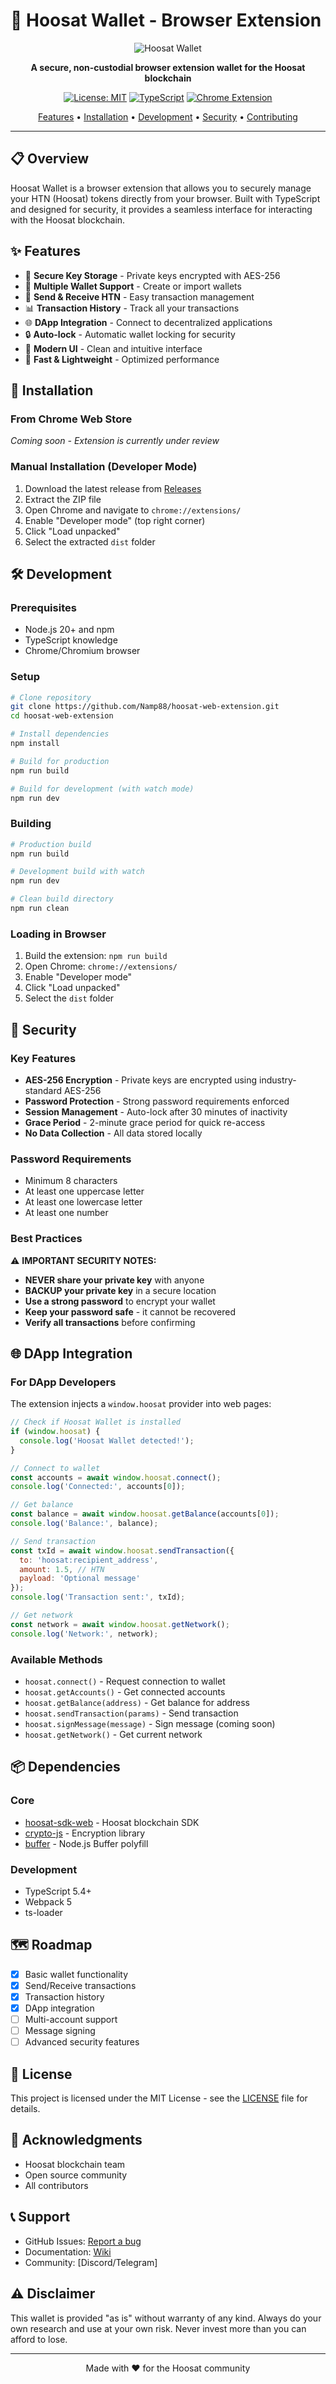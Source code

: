 # 🦊 Hoosat Wallet - Browser Extension

<div align="center">

![Hoosat Wallet](src/icons/icon128.png)

**A secure, non-custodial browser extension wallet for the Hoosat blockchain**

[![License: MIT](https://img.shields.io/badge/License-MIT-blue.svg)](LICENSE)
[![TypeScript](https://img.shields.io/badge/TypeScript-5.4.2-blue)](https://www.typescriptlang.org/)
[![Chrome Extension](https://img.shields.io/badge/Chrome-Extension-green)](https://chrome.google.com/webstore)

[Features](#features) • [Installation](#installation) • [Development](#development) • [Security](#security) • [Contributing](#contributing)

</div>

---

## 📋 Overview

Hoosat Wallet is a browser extension that allows you to securely manage your HTN (Hoosat) tokens directly from your browser. Built with TypeScript and designed for security, it provides a seamless interface for interacting with the Hoosat blockchain.

## ✨ Features

- 🔐 **Secure Key Storage** - Private keys encrypted with AES-256
- 🔑 **Multiple Wallet Support** - Create or import wallets
- 💸 **Send & Receive HTN** - Easy transaction management
- 📊 **Transaction History** - Track all your transactions
- 🌐 **DApp Integration** - Connect to decentralized applications
- 🔒 **Auto-lock** - Automatic wallet locking for security
- 🎨 **Modern UI** - Clean and intuitive interface
- 🚀 **Fast & Lightweight** - Optimized performance

## 🚀 Installation

### From Chrome Web Store

*Coming soon - Extension is currently under review*

### Manual Installation (Developer Mode)

1. Download the latest release from [Releases](https://github.com/yourusername/hoosat-web-extension/releases)
2. Extract the ZIP file
3. Open Chrome and navigate to `chrome://extensions/`
4. Enable "Developer mode" (top right corner)
5. Click "Load unpacked"
6. Select the extracted `dist` folder

## 🛠️ Development

### Prerequisites

- Node.js 20+ and npm
- TypeScript knowledge
- Chrome/Chromium browser

### Setup

```bash
# Clone repository
git clone https://github.com/Namp88/hoosat-web-extension.git
cd hoosat-web-extension

# Install dependencies
npm install

# Build for production
npm run build

# Build for development (with watch mode)
npm run dev
```

### Building

```bash
# Production build
npm run build

# Development build with watch
npm run dev

# Clean build directory
npm run clean
```

### Loading in Browser

1. Build the extension: `npm run build`
2. Open Chrome: `chrome://extensions/`
3. Enable "Developer mode"
4. Click "Load unpacked"
5. Select the `dist` folder

## 🔐 Security

### Key Features

- **AES-256 Encryption** - Private keys are encrypted using industry-standard AES-256
- **Password Protection** - Strong password requirements enforced
- **Session Management** - Auto-lock after 30 minutes of inactivity
- **Grace Period** - 2-minute grace period for quick re-access
- **No Data Collection** - All data stored locally

### Password Requirements

- Minimum 8 characters
- At least one uppercase letter
- At least one lowercase letter
- At least one number

### Best Practices

⚠️ **IMPORTANT SECURITY NOTES:**

- **NEVER share your private key** with anyone
- **BACKUP your private key** in a secure location
- **Use a strong password** to encrypt your wallet
- **Keep your password safe** - it cannot be recovered
- **Verify all transactions** before confirming

## 🌐 DApp Integration

### For DApp Developers

The extension injects a `window.hoosat` provider into web pages:

```javascript
// Check if Hoosat Wallet is installed
if (window.hoosat) {
  console.log('Hoosat Wallet detected!');
}

// Connect to wallet
const accounts = await window.hoosat.connect();
console.log('Connected:', accounts[0]);

// Get balance
const balance = await window.hoosat.getBalance(accounts[0]);
console.log('Balance:', balance);

// Send transaction
const txId = await window.hoosat.sendTransaction({
  to: 'hoosat:recipient_address',
  amount: 1.5, // HTN
  payload: 'Optional message'
});
console.log('Transaction sent:', txId);

// Get network
const network = await window.hoosat.getNetwork();
console.log('Network:', network);
```

### Available Methods

- `hoosat.connect()` - Request connection to wallet
- `hoosat.getAccounts()` - Get connected accounts
- `hoosat.getBalance(address)` - Get balance for address
- `hoosat.sendTransaction(params)` - Send transaction
- `hoosat.signMessage(message)` - Sign message (coming soon)
- `hoosat.getNetwork()` - Get current network

## 📦 Dependencies

### Core

- [hoosat-sdk-web](https://www.npmjs.com/package/hoosat-sdk-web) - Hoosat blockchain SDK
- [crypto-js](https://www.npmjs.com/package/crypto-js) - Encryption library
- [buffer](https://www.npmjs.com/package/buffer) - Node.js Buffer polyfill

### Development

- TypeScript 5.4+
- Webpack 5
- ts-loader

## 🗺️ Roadmap

- [x] Basic wallet functionality
- [x] Send/Receive transactions
- [x] Transaction history
- [x] DApp integration
- [ ] Multi-account support
- [ ] Message signing
- [ ] Advanced security features

## 📝 License

This project is licensed under the MIT License - see the [LICENSE](LICENSE) file for details.

## 🙏 Acknowledgments

- Hoosat blockchain team
- Open source community
- All contributors

## 📞 Support

- GitHub Issues: [Report a bug](https://github.com/Namp88/hoosat-web-extension/issues)
- Documentation: [Wiki](https://github.com/Namp88/hoosat-web-extension/wiki)
- Community: [Discord/Telegram]

## ⚠️ Disclaimer

This wallet is provided "as is" without warranty of any kind. Always do your own research and use at your own risk. Never invest more than you can afford to lose.

---

<div align="center">
  Made with ❤️ for the Hoosat community
</div>